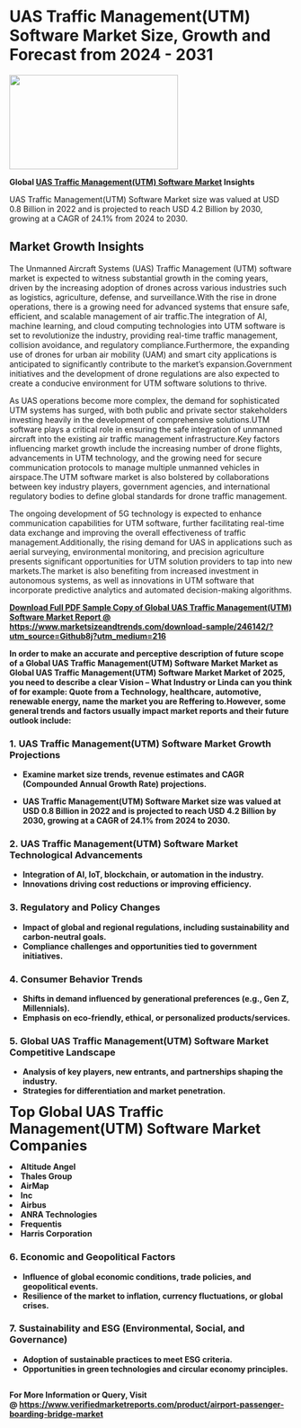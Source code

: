 <H1>UAS Traffic Management(UTM) Software Market Size, Growth and Forecast from 2024 - 2031</H1><img class="aligncenter size-medium wp-image-584254" src="https://thirdeyenews.in/wp-content/uploads/2024/09/Global-Market-Research-300x168.jpeg" alt="" width="300" height="168" /><p><strong>Global&nbsp;<a href="https://www.marketsizeandtrends.com/download-sample/246142/?utm_source=Github8j?utm_medium=216">UAS Traffic Management(UTM) Software Market</a> Insights</strong></p><p>UAS Traffic Management(UTM) Software Market size was valued at USD 0.8 Billion in 2022 and is projected to reach USD 4.2 Billion by 2030, growing at a CAGR of 24.1% from 2024 to 2030.</p><p><h2>Market Growth Insights</h2> <p>The Unmanned Aircraft Systems (UAS) Traffic Management (UTM) software market is expected to witness substantial growth in the coming years, driven by the increasing adoption of drones across various industries such as logistics, agriculture, defense, and surveillance.With the rise in drone operations, there is a growing need for advanced systems that ensure safe, efficient, and scalable management of air traffic.The integration of AI, machine learning, and cloud computing technologies into UTM software is set to revolutionize the industry, providing real-time traffic management, collision avoidance, and regulatory compliance.Furthermore, the expanding use of drones for urban air mobility (UAM) and smart city applications is anticipated to significantly contribute to the market’s expansion.Government initiatives and the development of drone regulations are also expected to create a conducive environment for UTM software solutions to thrive.</p> <p><strong><a href="#"></a></strong></p> <p>As UAS operations become more complex, the demand for sophisticated UTM systems has surged, with both public and private sector stakeholders investing heavily in the development of comprehensive solutions.UTM software plays a critical role in ensuring the safe integration of unmanned aircraft into the existing air traffic management infrastructure.Key factors influencing market growth include the increasing number of drone flights, advancements in UTM technology, and the growing need for secure communication protocols to manage multiple unmanned vehicles in airspace.The UTM software market is also bolstered by collaborations between key industry players, government agencies, and international regulatory bodies to define global standards for drone traffic management.</p> <p>The ongoing development of 5G technology is expected to enhance communication capabilities for UTM software, further facilitating real-time data exchange and improving the overall effectiveness of traffic management.Additionally, the rising demand for UAS in applications such as aerial surveying, environmental monitoring, and precision agriculture presents significant opportunities for UTM solution providers to tap into new markets.The market is also benefiting from increased investment in autonomous systems, as well as innovations in UTM software that incorporate predictive analytics and automated decision-making algorithms.</p> <p><strong><a href="#"></p><p><span class=""><strong>Download Full PDF Sample Copy of Global UAS Traffic Management(UTM) Software Market Report</strong> @ <a href="https://www.marketsizeandtrends.com/download-sample/246142/?utm_source=Github8j?utm_medium=216" target="_blank">https://www.marketsizeandtrends.com/download-sample/246142/?utm_source=Github8j?utm_medium=216</a></span></p><p>In order to make an accurate and perceptive description of future scope of a Global&nbsp;UAS Traffic Management(UTM) Software Market Market as Global&nbsp;UAS Traffic Management(UTM) Software Market Market of 2025, you need to describe a clear Vision &ndash; What Industry or Linda can you think of for example: Quote from a Technology, healthcare, automotive, renewable energy, name the market you are Reffering to.However, some general trends and factors usually impact market reports and their future outlook include:</p><h3>1.&nbsp;<strong>UAS Traffic Management(UTM) Software Market Growth Projections</strong></h3><ul><li>Examine market size trends, revenue estimates and CAGR (Compounded Annual Growth Rate) projections.</li><li><p>UAS Traffic Management(UTM) Software Market size was valued at USD 0.8 Billion in 2022 and is projected to reach USD 4.2 Billion by 2030, growing at a CAGR of 24.1% from 2024 to 2030.</p></li></ul><h3>2.&nbsp;<strong>UAS Traffic Management(UTM) Software Market Technological Advancements</strong></h3><ul><li>Integration of AI, IoT, blockchain, or automation in the industry.</li><li>Innovations driving cost reductions or improving efficiency.</li></ul><h3>3.&nbsp;<strong>Regulatory and Policy Changes</strong></h3><ul><li>Impact of global and regional regulations, including sustainability and carbon-neutral goals.</li><li>Compliance challenges and opportunities tied to government initiatives.</li></ul><h3>4.&nbsp;<strong>Consumer Behavior Trends</strong></h3><ul><li>Shifts in demand influenced by generational preferences (e.g., Gen Z, Millennials).</li><li>Emphasis on eco-friendly, ethical, or personalized products/services.</li></ul><h3>5.&nbsp;<strong>Global UAS Traffic Management(UTM) Software Market Competitive Landscape</strong></h3><ul><li>Analysis of key players, new entrants, and partnerships shaping the industry.</li><li>Strategies for differentiation and market penetration.</li></ul><p data-pm-slice="1 1 []"><span style="color: inherit; font-family: inherit; font-size: 25px;">Top Global UAS Traffic Management(UTM) Software Market Companies</span></p><div class="" data-test-id=""><p><li>Altitude Angel</li><li> Thales Group</li><li> AirMap</li><li> Inc</li><li> Airbus</li><li> ANRA Technologies</li><li> Frequentis</li><li> Harris Corporation</li></p></div><h3>6.&nbsp;<strong>Economic and Geopolitical Factors</strong></h3><ul><li>Influence of global economic conditions, trade policies, and geopolitical events.</li><li>Resilience of the market to inflation, currency fluctuations, or global crises.</li></ul><h3>7.&nbsp;<strong>Sustainability and ESG (Environmental, Social, and Governance)</strong></h3><ul><li>Adoption of sustainable practices to meet ESG criteria.</li><li>Opportunities in green technologies and circular economy principles.</li></ul><h2><strong style="font-size: 14px;">For More Information or Query, Visit @&nbsp;</strong><a style="background-color: #ffffff; font-size: 14px;" href="https://www.marketsizeandtrends.com/report/uas-traffic-management-utm-software-market/" target="_blank">https://www.verifiedmarketreports.com/product/airport-passenger-boarding-bridge-market</a></h2>